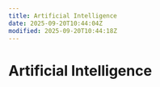 ```yaml
---
title: Artificial Intelligence
date: 2025-09-20T10:44:04Z
modified: 2025-09-20T10:44:18Z
---
```


# Artificial Intelligence
